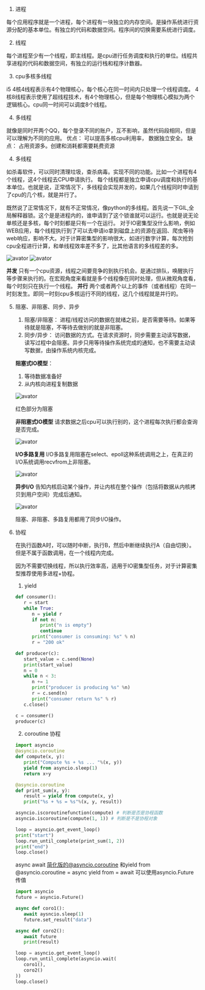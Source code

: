 1. 进程

每个应用程序就是一个进程，每个进程有一块独立的内存空间。是操作系统进行资源分配的基本单位。有独立的代码和数据空间。程序间的切换需要系统进行调度。

2. 线程


每个进程至少有一个线程，即主线程。是cpu进行任务调度和执行的单位。线程共享进程的代码和数据空间，有独立的运行栈和程序计数器。

3. cpu多核多线程


i5 4核4线程表示有4个物理核心，每个核心在同一时间内只处理一个线程调度。
   4核8线程表示使用了超线程技术，有4个物理核心，但是每个物理核心模拟为两个逻辑核心。cpu同一时间可以调度8个线程。

4. 多线程

就像是同时开两个QQ，每个登录不同的账户，互不影响，虽然代码段相同，但是可以理解为不同的应用。
优点： 可以提高多核cpu利用率， 数据独立安全。
缺点： 占用资源多。创建和消耗都需要耗费资源

4. 多线程

如杀毒软件，可以同时清理垃圾，查杀病毒。实现不同的功能。比如一个进程有4个线程，这4个线程去CPU申请执行。
每个线程都是独立申请cpu调度和执行的基本单位。也就是说，正常情况下，多线程会实现并发的，如果几个线程同时申请到了cpu的几个核，就是并行了。

既然说了正常情况下，就有不正常情况，像python的多线程。首先说一下GIL,全局解释器锁。这个是是进程内的，谁申请到了这个锁谁就可以运行。也就是说无论单核还是多核，每个时刻都是只有一个在运行。
对于IO密集型没什么影响，例如WEB应用，每个线程执行到了可以去申请io拿到磁盘上的资源在返回、爬虫等待web响应，影响不大。对于计算密集型的影响很大，如进行数字计算，每次抢到cpu全程进行计算，和单线程效率差不多了，比其他语言的多线程差的多。


![avator](images/单核CPUpython多线程.jpg)
![avator](images/多核CPUpython多线程.jpg)


**并发** 只有一个cpu资源，线程之间要竞争的到执行机会。是通过排队，唤醒执行等步骤来执行的。在宏观角度来看就是多个线程像在同时处理，但从微观角度看，每个时刻只在执行一个线程。
**并行** 两个或者两个以上的事件（或者线程）在同一时刻发生。即同一时刻cpu多核运行不同的线程，这几个线程就是并行的。

5. 阻塞、非阻塞、同步、异步

   1. 阻塞/非阻塞： 进程/线程访问的数据在就绪之前，是否需要等待。如果等待就是阻塞，不等待去做别的就是非阻塞。
   2. 同步/异步：   访问数据的方式。在请求资源时，同步需要主动读写数据，读写过程中会阻塞。异步只用等待操作系统完成的通知，也不需要主动读写数据，由操作系统内核完成。

   **阻塞式IO模型**：
   1. 等待数据准备好
   2. 从内核向进程复制数据

   ![avator](images/阻塞IO模型.jpg)

   红色部分为阻塞

   **非阻塞式IO模型**
   请求数据之后cpu可以执行别的，这个进程每次执行都会查询是否完成。

   ![avator](images/非阻塞式IO模型.jpg)

   **I/O多路复用**
   I/O多路复用阻塞在select、epoll这种系统调用之上，在真正的I/O系统调用recvfrom上非阻塞。

   ![avator](images/IO多路复用.jpg)

   **异步I/O**
   告知内核启动某个操作，并让内核在整个操作（包括将数据从内核拷贝到用户空间）完成后通知。

   ![avator](images/异步IO.jpg)

   阻塞、非阻塞、多路复用都用了同步I/O操作。

6. 协程

   在执行函数A时，可以随时中断，执行B，然后中断继续执行A（自由切换）。但是不属于函数调用，在一个线程内完成。

   因为不需要切换线程，所以执行效率高，适用于IO密集型任务，对于计算密集型推荐使用多进程+协程。

   1. yield
   ```python
   def consumer():
      r = start
      while True:
         n = yield r
         if not n:
            print("n is empty")
            continue
         print("consumer is consuming: %s" % n)
         r = "200 ok"
   
   def producer(c):
      start_value = c.send(None)
      print(start_value)
      n = 0
      while n < 3:
         n += 1
         print("producer is producing %s" %n)
         r = c.send(n)
         print("consumer return %s" % r)
      c.close()
   
   c = consumer()
   producer(c)
   ```

   2. coroutine 协程
   ```python
   import asyncio
   @asyncio.coroutine
   def compute(x, y):
      print("Compute %s + %s ... "%(x, y))
      yield from asyncio.sleep(1)
      return x+y
   
   @asyncio.coroutine
   def print_sum(x, y):
      result = yield from compute(x, y)
      print("%s + %s = %s"%(x, y, result))
   
   asyncio.iscoroutinefunction(compute) # 判断是否是协程函数
   asyncio.iscoroutine(compute(1, 1)) # 判断是不是协程对象

   loop = asyncio.get_event_loop()
   print("start")
   loop.run_until_complete(print_sum(1, 2))
   print("end")
   loop.close()
   ```

   async await 简化版的@asyncio.coroutine 和yield from
   @asyncio.coroutine = async
   yield from = await
   可以使用asyncio.Future传值
   ```python
   import asyncio
   future = asyncio.Future()

   async def coro1():
      await aysncio.sleep(1)
      future.set_result("data")

   async def coro2():
      await future
      print(result)
   
   loop = asyncio.get_event_loop()
   loop.run_until_complete(asyncio.wait(
      coro1(),
      coro2()
   ))
   loop.close()
   ```